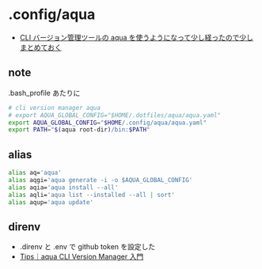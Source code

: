 # .config/aqua

- [CLI バージョン管理ツールの aqua を使うようになって少し経ったので少しまとめておく](https://zenn.dev/raki/articles/2024-05-16_aqua)

## note

.bash_profile あたりに

```bash
# cli version manager aqua
# export AQUA_GLOBAL_CONFIG="$HOME/.dotfiles/aqua/aqua.yaml"
export AQUA_GLOBAL_CONFIG="$HOME/.config/aqua/aqua.yaml"
export PATH="$(aqua root-dir)/bin:$PATH"
```

## alias

```bash
alias aq='aqua'
alias aqgi='aqua generate -i -o $AQUA_GLOBAL_CONFIG'
alias aqia='aqua install --all'
alias aqli='aqua list --installed --all | sort'
alias aqup='aqua update'
```

## direnv

- .direnv と .env で github token を設定した
- [Tips｜aqua CLI Version Manager 入門](https://zenn.dev/shunsuke_suzuki/books/aqua-handbook/viewer/tips#github_token%2C-aqua_github_token-%E3%82%92%E8%A8%AD%E5%AE%9A%E3%81%97%E3%81%A6-rate-limit-%E3%82%92%E5%9B%9E%E9%81%BF%E3%81%99%E3%82%8B)

